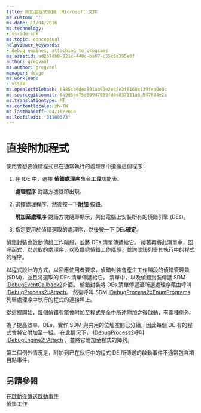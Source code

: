 ```yaml
---
title: 附加至程式直接 |Microsoft 文件
ms.custom: ''
ms.date: 11/04/2016
ms.technology:
- vs-ide-sdk
ms.topic: conceptual
helpviewer_keywords:
- debug engines, attaching to programs
ms.assetid: ad2b7db8-821c-440c-ba07-c55c6a395e0f
author: gregvanl
ms.author: gregvanl
manager: douge
ms.workload:
- vssdk
ms.openlocfilehash: 6885cb0dea801ab95e2e88e3f8168c139fea0e0c
ms.sourcegitcommit: 6a9d5bd75e50947659fd6c837111a6a547884e2a
ms.translationtype: MT
ms.contentlocale: zh-TW
ms.lasthandoff: 04/16/2018
ms.locfileid: "31100373"
---
```

# <a name="attaching-directly-to-a-program"></a>直接附加程式
使用者想要偵錯程式已在通常執行的處理序中遵循這個程序：  
  
1.  在 IDE 中，選擇 **偵錯處理序**命令**工具**功能表。  
  
     **處理程序** 對話方塊隨即出現。  
  
2.  選擇處理程序，然後按一下**附加** 按鈕。  
  
     **附加至處理序** 對話方塊隨即顯示，列出電腦上安裝所有的偵錯引擎 (DEs)。  
  
3.  指定要用於偵錯選取的處理序，然後按一下 DEs**確定**。  
  
 偵錯封裝會啟動偵錯工作階段，並將 DEs 清單傳遞給它。 接著再將此清單中，回呼函式，以選取的處理序，以及傳遞偵錯工作階段，並詢問該列舉其執行中的程式的程序。  
  
 以程式設計的方式，以回應使用者要求，偵錯封裝會產生工作階段的偵錯管理員 (SDM)，並且將選取的 DEs 清單傳遞給它。 清單中，以及偵錯封裝傳遞 SDM [IDebugEventCallback2](../../extensibility/debugger/reference/idebugeventcallback2.md)介面。 偵錯封裝將 DEs 清單傳遞至所選處理序藉由呼叫[IDebugProcess2::Attach](../../extensibility/debugger/reference/idebugprocess2-attach.md)。 然後呼叫 SDM [IDebugProcess2::EnumPrograms](../../extensibility/debugger/reference/idebugprocess2-enumprograms.md)列舉處理序中執行的程式的連接埠上。  
  
 從這裡開始，每個偵錯引擎會附加至程式完全中所述[附加之後啟動](../../extensibility/debugger/attaching-after-a-launch.md)，有兩種例外。  
  
 為了提高效率，DEs，實作 SDM 與共用的位址空間已分組，因此每個 DE 有的程式會將它附加至一組。 在此情況下， [IDebugProcess2](../../extensibility/debugger/reference/idebugprocess2.md)呼叫[IDebugEngine2::Attach](../../extensibility/debugger/reference/idebugengine2-attach.md) ，並將它附加至程式的陣列。  
  
 第二個例外情況是，附加到已在執行中的程式 DE 所傳送的啟動事件不通常包含項目點事件。  
  
## <a name="see-also"></a>另請參閱  
 [在啟動後傳送啟動事件](../../extensibility/debugger/sending-startup-events-after-a-launch.md)   
 [偵錯工作](../../extensibility/debugger/debugging-tasks.md)